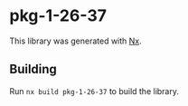 # pkg-1-26-37

This library was generated with [Nx](https://nx.dev).

## Building

Run `nx build pkg-1-26-37` to build the library.

